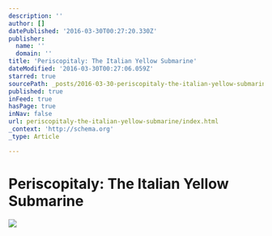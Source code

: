 ```yaml
---
description: ''
author: []
datePublished: '2016-03-30T00:27:20.330Z'
publisher:
  name: ''
  domain: ''
title: 'Periscopitaly: The Italian Yellow Submarine'
dateModified: '2016-03-30T00:27:06.059Z'
starred: true
sourcePath: _posts/2016-03-30-periscopitaly-the-italian-yellow-submarine.md
published: true
inFeed: true
hasPage: true
inNav: false
url: periscopitaly-the-italian-yellow-submarine/index.html
_context: 'http://schema.org'
_type: Article

---
```

# Periscopitaly: The Italian Yellow Submarine
![](https://the-grid-user-content.s3-us-west-2.amazonaws.com/9d990c20-23ab-4834-b2ea-9c6de11d8014.png)